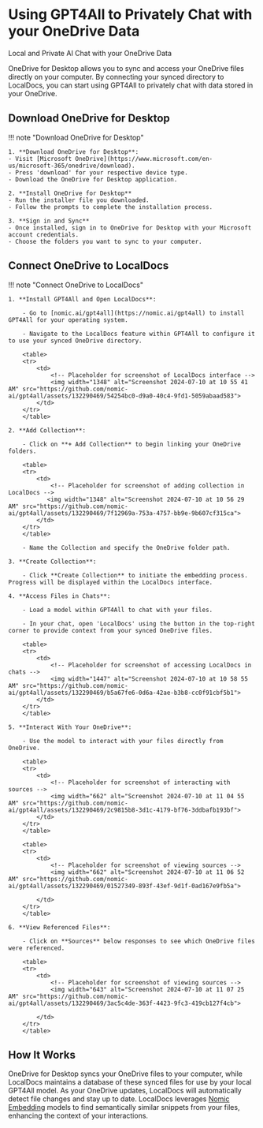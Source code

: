 # Using GPT4All to Privately Chat with your OneDrive Data

Local and Private AI Chat with your OneDrive Data

OneDrive for Desktop allows you to sync and access your OneDrive files directly on your computer. By connecting your synced directory to LocalDocs, you can start using GPT4All to privately chat with data stored in your OneDrive.

## Download OneDrive for Desktop

!!! note "Download OneDrive for Desktop"

    1. **Download OneDrive for Desktop**:
    - Visit [Microsoft OneDrive](https://www.microsoft.com/en-us/microsoft-365/onedrive/download).
    - Press 'download' for your respective device type.
    - Download the OneDrive for Desktop application.
    
    2. **Install OneDrive for Desktop**
    - Run the installer file you downloaded.
    - Follow the prompts to complete the installation process.
    
    3. **Sign in and Sync**
    - Once installed, sign in to OneDrive for Desktop with your Microsoft account credentials.
    - Choose the folders you want to sync to your computer.

## Connect OneDrive to LocalDocs

!!! note "Connect OneDrive to LocalDocs"

    1. **Install GPT4All and Open LocalDocs**:
    
        - Go to [nomic.ai/gpt4all](https://nomic.ai/gpt4all) to install GPT4All for your operating system.
        
        - Navigate to the LocalDocs feature within GPT4All to configure it to use your synced OneDrive directory.

        <table>
        <tr>
            <td>
                <!-- Placeholder for screenshot of LocalDocs interface -->
                <img width="1348" alt="Screenshot 2024-07-10 at 10 55 41 AM" src="https://github.com/nomic-ai/gpt4all/assets/132290469/54254bc0-d9a0-40c4-9fd1-5059abaad583">
            </td>
        </tr>
        </table>

    2. **Add Collection**:
    
        - Click on **+ Add Collection** to begin linking your OneDrive folders.

        <table>
        <tr>
            <td>
                <!-- Placeholder for screenshot of adding collection in LocalDocs -->
               <img width="1348" alt="Screenshot 2024-07-10 at 10 56 29 AM" src="https://github.com/nomic-ai/gpt4all/assets/132290469/7f12969a-753a-4757-bb9e-9b607cf315ca">
            </td>
        </tr>
        </table>

        - Name the Collection and specify the OneDrive folder path.

    3. **Create Collection**:
    
        - Click **Create Collection** to initiate the embedding process. Progress will be displayed within the LocalDocs interface.

    4. **Access Files in Chats**:
    
        - Load a model within GPT4All to chat with your files.
        
        - In your chat, open 'LocalDocs' using the button in the top-right corner to provide context from your synced OneDrive files.

        <table>
        <tr>
            <td>
                <!-- Placeholder for screenshot of accessing LocalDocs in chats -->
                <img width="1447" alt="Screenshot 2024-07-10 at 10 58 55 AM" src="https://github.com/nomic-ai/gpt4all/assets/132290469/b5a67fe6-0d6a-42ae-b3b8-cc0f91cbf5b1">
            </td>
        </tr>
        </table>

    5. **Interact With Your OneDrive**:
    
        - Use the model to interact with your files directly from OneDrive.
        
        <table>
        <tr>
            <td>
                <!-- Placeholder for screenshot of interacting with sources -->
                <img width="662" alt="Screenshot 2024-07-10 at 11 04 55 AM" src="https://github.com/nomic-ai/gpt4all/assets/132290469/2c9815b8-3d1c-4179-bf76-3ddbafb193bf">
            </td>
        </tr>
        </table>
        
        <table>
        <tr>
            <td>
                <!-- Placeholder for screenshot of viewing sources -->
                <img width="662" alt="Screenshot 2024-07-10 at 11 06 52 AM" src="https://github.com/nomic-ai/gpt4all/assets/132290469/01527349-893f-43ef-9d1f-0ad167e9fb5a">

            </td>
        </tr>
        </table>

    6. **View Referenced Files**:
    
        - Click on **Sources** below responses to see which OneDrive files were referenced.

        <table>
        <tr>
            <td>
                <!-- Placeholder for screenshot of viewing sources -->
                <img width="643" alt="Screenshot 2024-07-10 at 11 07 25 AM" src="https://github.com/nomic-ai/gpt4all/assets/132290469/3ac5c4de-363f-4423-9fc3-419cb127f4cb">

            </td>
        </tr>
        </table>

## How It Works

OneDrive for Desktop syncs your OneDrive files to your computer, while LocalDocs maintains a database of these synced files for use by your local GPT4All model. As your OneDrive updates, LocalDocs will automatically detect file changes and stay up to date. LocalDocs leverages [Nomic Embedding](https://docs.nomic.ai/atlas/capabilities/embeddings) models to find semantically similar snippets from your files, enhancing the context of your interactions.
